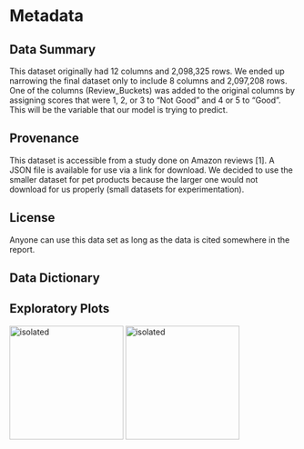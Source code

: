 # Metadata

## Data Summary
This dataset originally had 12 columns and 2,098,325 rows. We ended up narrowing the final dataset only to include 8 columns and 2,097,208 rows. One of the columns (Review_Buckets) was added to the original columns by assigning scores that were 1, 2, or 3 to “Not Good” and 4 or 5 to “Good”. This will be the variable that our model is trying to predict.

## Provenance
This dataset is accessible from a study done on Amazon reviews [1]. A JSON file is available for use via a link for download. We decided to use the smaller dataset for pet products because the larger one would not download for us properly (small datasets for experimentation).

## License
Anyone can use this data set as long as the data is cited somewhere in the report.

## Data Dictionary

## Exploratory Plots
<img src="rating_distribution.png" alt="isolated" width="200"/>
<img src="over_months.png" alt="isolated" width="200"/>
